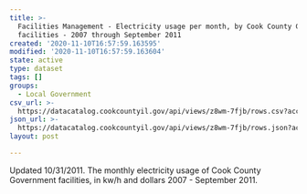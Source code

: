 ```yaml
---
title: >-
  Facilities Management - Electricity usage per month, by Cook County Government
  facilities - 2007 through September 2011
created: '2020-11-10T16:57:59.163595'
modified: '2020-11-10T16:57:59.163604'
state: active
type: dataset
tags: []
groups:
  - Local Government
csv_url: >-
  https://datacatalog.cookcountyil.gov/api/views/z8wm-7fjb/rows.csv?accessType=DOWNLOAD
json_url: >-
  https://datacatalog.cookcountyil.gov/api/views/z8wm-7fjb/rows.json?accessType=DOWNLOAD
layout: post

---
```

Updated 10/31/2011. The monthly electricity usage of Cook County Government facilities, in kw/h and dollars 2007 - September 2011.
